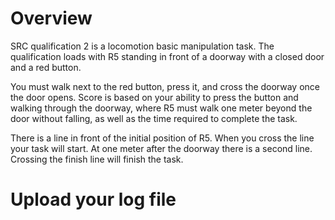 # Overview

SRC qualification 2 is a locomotion basic manipulation task. The qualification loads with R5 standing in front of a doorway with a closed door and a red button. 

You must walk next to the red button, press it, and cross the doorway once the door opens. Score is based on your ability to press the button and walking through the doorway, where R5 must walk one meter beyond the door without falling, as well as the time required to complete the task.

There is a line in front of the initial position of R5. When you cross the line your task will start. At one meter after the doorway there is a second line. Crossing the finish line will finish the task.

# Upload your log file

